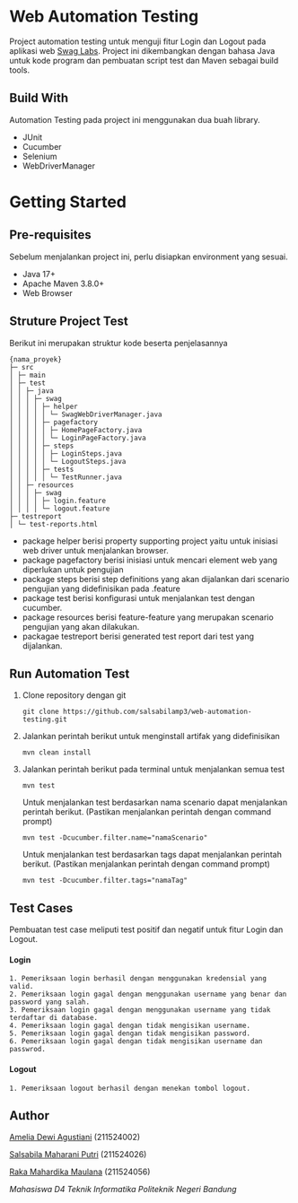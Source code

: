 # Web Automation Testing

Project automation testing untuk menguji fitur Login dan Logout pada aplikasi web [Swag Labs](https://www.saucedemo.com/). Project ini dikembangkan dengan bahasa Java untuk kode program dan pembuatan script test dan Maven sebagai build tools.

## Build With
Automation Testing pada project ini menggunakan dua buah library.
 <ul>
    <li>JUnit</li>
    <li>Cucumber</li>
    <li>Selenium</li>
    <li>WebDriverManager</li>
 </ul>
 
# Getting Started
## Pre-requisites
Sebelum menjalankan project ini, perlu disiapkan environment yang sesuai.
<ul>
  <li>Java 17+</li>
  <li>Apache Maven 3.8.0+</li>
  <li>Web Browser</li>
</ul>

## Struture Project Test
Berikut ini merupakan struktur kode beserta penjelasannya
```
{nama_proyek}
├─ src
│ ├─ main
│ ├─ test
│ │ ├─ java
│ │ │ ├─ swag
│ │ │ │ ├─ helper
│ │ │ │ │ └─ SwagWebDriverManager.java
│ │ │ │ ├─ pagefactory
│ │ │ │ │ ├─ HomePageFactory.java
│ │ │ │ │ └─ LoginPageFactory.java
│ │ │ │ ├─ steps
│ │ │ │ │ ├─ LoginSteps.java
│ │ │ │ │ └─ LogoutSteps.java
│ │ │ │ ├─ tests
│ │ │ │ │ └─ TestRunner.java
│ │ ├─ resources
│ │ │ ├─ swag
│ │ │ │ ├─ login.feature
│ │ │ │ └─ logout.feature
├─ testreport
│ └─ test-reports.html
```
<ul>
 <li>package helper berisi property supporting project yaitu untuk inisiasi web driver untuk menjalankan browser.</li>
 <li>package pagefactory berisi inisiasi untuk mencari element web yang diperlukan untuk pengujian</li>
 <li>package steps berisi step definitions yang akan dijalankan dari scenario pengujian yang didefinisikan pada .feature</li>
 <li>package test berisi konfigurasi untuk menjalankan test dengan cucumber.</li>
 <li>package resources berisi feature-feature yang merupakan scenario pengujian yang akan dilakukan.</li>
 <li>packagae testreport berisi generated test report dari test yang dijalankan.</li>
</ul>

## Run Automation Test
1. Clone repository dengan git
   ```
   git clone https://github.com/salsabilamp3/web-automation-testing.git
   ```
2. Jalankan perintah berikut untuk menginstall artifak yang didefinisikan
   ```
   mvn clean install
   ```
3. Jalankan perintah berikut pada terminal untuk menjalankan semua test
   ```
   mvn test
   ```
   Untuk menjalankan test berdasarkan nama scenario dapat menjalankan perintah berikut. (Pastikan menjalankan perintah dengan command prompt)
   ```
   mvn test -Dcucumber.filter.name="namaScenario"
   ```
   Untuk menjalankan test berdasarkan tags dapat menjalankan perintah berikut. (Pastikan menjalankan perintah dengan command prompt)
   ```
   mvn test -Dcucumber.filter.tags="namaTag"
   ```

## Test Cases
Pembuatan test case meliputi test positif dan negatif untuk fitur Login dan Logout.

#### Login
```
1. Pemeriksaan login berhasil dengan menggunakan kredensial yang valid.
2. Pemeriksaan login gagal dengan menggunakan username yang benar dan password yang salah.
3. Pemeriksaan login gagal dengan menggunakan username yang tidak terdaftar di database.
4. Pemeriksaan login gagal dengan tidak mengisikan username.
5. Pemeriksaan login gagal dengan tidak mengisikan password.
6. Pemeriksaan login gagal dengan tidak mengisikan username dan passwrod.
```

#### Logout
```
1. Pemeriksaan logout berhasil dengan menekan tombol logout.
```

## Author
[Amelia Dewi Agustiani](https://github.com/ameliadewi19) (211524002)

[Salsabila Maharani Putri](https://github.com/salsabilamp3) (211524026)

[Raka Mahardika Maulana](https://github.com/rakamhrdka10) (211524056)

_Mahasiswa D4 Teknik Informatika Politeknik Negeri Bandung_

